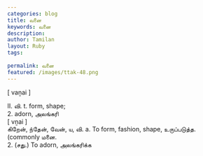 ```yaml
---
categories: blog
title: வனை
keywords: வனை
description: 
author: Tamilan
layout: Ruby
tags: 
 
permalink: வனை
featured: /images/ttak-48.png
---
```

  
[ vaṉai ]  
  
II. வி. t. form, shape;   
2. adorn, அலங்கரி  
[ vṉai ]  
கிறேன், ந்தேன், வேன், ய, வி. a. To form, fashion, shape, உருப்படுத்த. (commonly மனை.   
2. (சது.) To adorn, அலங்கரிக்க